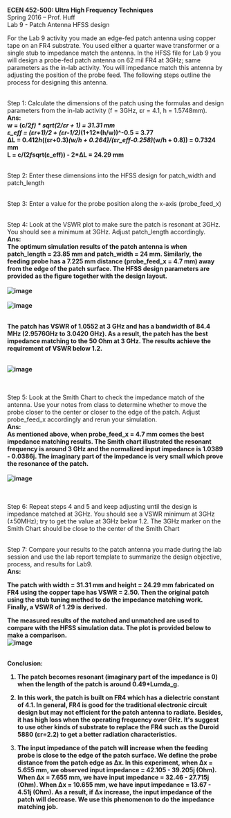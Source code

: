 <b>ECEN 452-500: Ultra High Frequency Techniques</b><br>
Spring 2016 – Prof. Huff<br>
Lab 9 - Patch Antenna HFSS design

For the Lab 9 activity you made an edge-fed patch antenna using copper tape on an FR4 substrate. You used either a quarter wave transformer or a single stub to impedance match the antenna. In the HFSS file for Lab 9 you will design a probe-fed patch antenna on 62 mil FR4 at 3GHz; same parameters as the in-lab activity. You will impedance match this antenna by adjusting the position of the probe feed. The following steps outline the process for designing this antenna.<br>





<br>Step 1: Calculate the dimensions of the patch using the formulas and design parameters from the in-lab activity (f = 3GHz, εr = 4.1, h = 1.5748mm).<br>
<b>Ans:<br>
w = (c/2*f) * sqrt(2/εr + 1) = 31.31 mm<br>
ε_eff = (εr+1)/2  + (εr-1/2)*(1+12*(h/w))^-0.5 = 3.77<br>
ΔL = 0.412*h*((εr+0.3)*(w/h + 0.264)/(εr_eff-0.258)*(w/h + 0.8)) = 0.7324 mm<br>
L = c/(2*f*sqrt(ε_eff)) - 2*ΔL = 24.29 mm<br></b>




<br>Step 2: Enter these dimensions into the HFSS design for patch_width and patch_length<br>


<br>Step 3: Enter a value for the probe position along the x-axis (probe_feed_x)<br>



<br>Step 4: Look at the VSWR plot to make sure the patch is resonant at 3GHz. You should see a minimum at 3GHz. Adjust patch_length accordingly.<br>
<b>Ans:<br>
The optimum simulation results of the patch antenna is when patch_length = 23.85 mm and patch_width = 24 mm. Similarly, the feeding probe has a 7.225 mm distance (probe_feed_x = 4.7 mm) away from the edge of the patch surface. The HFSS design parameters are provided as the figure together with the design layout.<br><br>
![image](https://github.com/CourseReps/ECEN452-Spring2016/blob/master/Students/StevenYeh/Lab9/patch_hfss_design_parameters.png)<br><br>
![image](https://github.com/CourseReps/ECEN452-Spring2016/blob/master/Students/StevenYeh/Lab9/patch_hfss.png)<br><br>

The patch has VSWR of 1.0552 at 3 GHz and has a bandwidth of 84.4 MHz (2.9576GHz to 3.0420 GHz). As a result, the patch has the best impedance matching to the 50 Ohm at 3 GHz. The results achieve the requirement of VSWR below 1.2.<br><br>

![image](https://github.com/CourseReps/ECEN452-Spring2016/blob/master/Students/StevenYeh/Lab9/patch_hfss_vswr.png)<br><br>
</b>



<br>Step 5: Look at the Smith Chart to check the impedance match of the antenna. Use your notes from class to determine whether to move the probe closer to the center or closer to the edge of the patch. Adjust probe_feed_x accordingly and rerun your simulation.<br>
<b>Ans:<br>
As mentioned above, when probe_feed_x = 4.7 mm comes the best impedance matching results. The Smith chart illustrated the resonant frequency is around 3 GHz and the normalized input impedance is 1.0389 - 0.0386j. The imaginary part of the impedance is very small which prove the resonance of the patch.<br><br>
![image](https://github.com/CourseReps/ECEN452-Spring2016/blob/master/Students/StevenYeh/Lab9/patch_hfss_smith_chart.png)<br><br>
</b>






<br>Step 6: Repeat steps 4 and 5 and keep adjusting until the design is impedance matched at 3GHz. You should see a VSWR minimum at 3GHz (±50MHz); try to get the value at 3GHz below 1.2. The 3GHz marker on the Smith Chart should be close to the center of the Smith Chart<br>


<br>Step 7: Compare your results to the patch antenna you made during the lab session and use the lab report template to summarize the design objective, process, and results for Lab9.<br>
<b>Ans:<br>

The patch with width = 31.31 mm and height = 24.29 mm fabricated on FR4 using the copper tape has VSWR = 2.50. Then the original patch using the stub tuning method to do the impedance matching work. Finally, a VSWR of 1.29 is derived.<br>

The measured results of the matched and unmatched are used to compare with the HFSS simulation data. The plot is provided below to make a comparison.<br>
![image](https://github.com/CourseReps/ECEN452-Spring2016/blob/master/Students/StevenYeh/Lab9/patch_vswr_comparison.png)<br><br>
</b>





<b>Conclusion:<br>

1. The patch becomes resonant (imaginary part of the impedance is 0) when the length of the patch is around 0.49*Lumda_g.<br>

2. In this work, the patch is built on FR4 which has a dielectric constant of 4.1. In general, FR4 is good for the traditional electronic circuit design but may not efficient for the patch antenna to radiate. Besides, it has high loss when the operating frequency over GHz. It's suggest to use other kinds of substrate to replace the FR4 such as the Duroid 5880 (εr=2.2) to get a better radiation characteristics.<br>

3. The input impedance of the patch will increase when the feeding probe is close to the edge of the patch surface. We define the probe distance from the patch edge as Δx. In this experiment, when Δx = 5.655 mm, we observed input impedance = 42.105 - 39.205j (Ohm). When Δx = 7.655 mm, we have input impedance = 32.46 - 27.715j (Ohm). When Δx = 10.655 mm, we have input impedance = 13.67 - 4.51j (Ohm). As a result, if Δx increase, the input impedance of the patch will decrease. We use this phenomenon to do the impedance matching job.</b>
